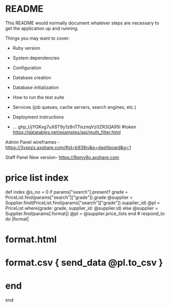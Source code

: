# README

This README would normally document whatever steps are necessary to get the
application up and running.

Things you may want to cover:

* Ruby version

* System dependencies

* Configuration

* Database creation

* Database initialization

* How to run the test suite

* Services (job queues, cache servers, search engines, etc.)

* Deployment instructions

* ...
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 #token
https://datatables.net/examples/api/multi_filter.html

Admin Panel wireframes - https://3vspzz.axshare.com/#id=b938ni&p=dashboard&g=1

Staff Panel New version- https://8emy9o.axshare.com

# price list index
def index
  	@s_no = 0
    if params["search"].present?
      grade = PriceList.find(params["search"]["grade"]).grade
      @supplier = Supplier.find(PriceList.find(params["search"]["grade"]).supplier_id)
      @pl = PriceList.where(grade: grade, supplier_id: @supplier.id)
    else
      @supplier = Supplier.find(params[:format])
  	  @pl = @supplier.price_lists
  	end
  	# respond_to do |format|
   #    format.html
   #    format.csv { send_data @pl.to_csv }
   #  end
  end